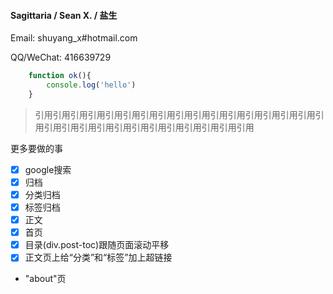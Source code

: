 #### Sagittaria / Sean X. / 盐生

Email: shuyang_x#hotmail.com

QQ/WeChat: 416639729

```javascript
    function ok(){
        console.log('hello')
    }
```

> 引用引用引用引用引用引用引用引用引用引用引用引用引用引用引用引用引用引用引用引用引用引用引用引用引用引用引用引用引用

更多要做的事

- [x] google搜索
- [x] 归档
- [x] 分类归档
- [x] 标签归档
- [x] 正文
- [x] 首页
- [x] 目录(div.post-toc)跟随页面滚动平移
- [x] 正文页上给“分类”和“标签”加上超链接
- "about"页
